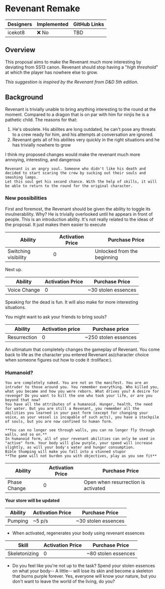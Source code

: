 # Revenant Remake
| Designers       | Implemented | GitHub Links |
|---|---|---|
| icekot8 | :x: No | TBD |

## Overview
This proposal aims to make the Revenant much more interesting by deviating from SS13 canon.
Revenant should stop having a "*high threshold*" at which the player has nowhere else to grow. 

_This suggestion is inspired by the Revenant from D&D 5th edition._
## Background
Revenant is trivially unable to bring anything interesting to the round at the moment. Compared to a dragon that is on par with him for ninjis he is a pathetic child.
The reasons for that:
1. He's obsolete. His abilites are long outdated, he can't pose any threats to a crew ready for him, and his attempts at conversation are ignored.
2. Revenant gets all of his abilites very quickly in the right situations and he has trivially nowhere to grow

I think my proposed changes would make the revenant much more annoying, interesting, and dangerous

```admonish note "Thoughts"
Revenant is an angry soul. Someone who didn't like his death and decided to start scaring the crew by sucking out their souls and smashing lamps.
Let this soul get his second chance. With the help of skills, it will be able to return to the round for the original character. 
```

### New possibilities
First and foremost, the Revenant should be given the ability to toggle its invulnerability. Why? He is trivially overlooked until he appears in front of people.
This is an introduction ability. It's not really related to the ideas of the proposal. It just makes them easier to execute

| Ability | Activation Price | Purchase Price |
|---|---|---|
| Switching visibility | 0 | Unlocked from the beginning |

Next up.

| Ability | Activation Price | Purchase Price |
|---|---|---|
| Voice Change | 0 | ~30 stolen essences |

Speaking for the dead is fun. It will also make for more interesting situations.

You might want to ask your friends to bring souls?

| Ability | Activation price | Purchase price |
|---|---|---|
| Resurrection | 0 | ~250 stolen essences |

An ultimatum that completely changes the gameplay of Revenant. You come back to life as the character you entered Revenant as(character choice when someone figures out how to code it :trollface:).
### Humanoid?
```admonish abstract "After"
You are completely naked. You are not on the manifest. You are an intruder to those around you. You remember everything. Who killed you, what you became and how you were reborn. What drives you? A desire for revenge? Do you want to kill the one who took your life, or are you beyond that now?
You have all the attributes of a humanoid. Hunger, health, the need for water. But you are still a Revenant, you remember all the abilities you learned in your past form (except for changing your voice, as your vessel is incapable of such acts), you have a stockpile of souls, but you are now confined to human form. 
```
```admonish tip "Base"
**You can no longer see through walls, you can no longer fly through walls, and so on.**
In humanoid form, all of your revenant abilities can only be used in "active" form. Your body will glow purple, your speed will increase slightly, as will your body's water and hunger consumption. 
Bible thumping will make you fall into a stunned stupor
**The game will not burden you with objectives, play as you see fit**
```

| Ability | Activation Price | Purchase Price |
|---|---|---|
| Phase Change | 0 | Open when resurrection is activated |

**Your store will be updated**

| Ability | Activation Price | Purchase Price |
|---|---|---|
| Pumping | ~5 p/s | ~30 stolen essences |

- When activated, regenerates your body using revenant essences

| Skill | Activation Price | Purchase Price |
|---|---|---|
| Skeletonizing | 0 | ~80 stolen essences | 

- Do you feel like you're not up to the task? Spend your stolen essences on what your body-- A little-- will lose its skin and become a skeleton that burns purple forever. Yes, everyone will know your nature, but you don't want to leave the world of the living, do you?
